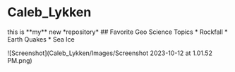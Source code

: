 # Caleb_Lykken
<p> this is **my** new *repository*
## Favorite Geo Science Topics
* Rockfall
* Earth Quakes
* Sea Ice

![Screenshot](Caleb_Lykken/Images/Screenshot 2023-10-12 at 1.01.52 PM.png)